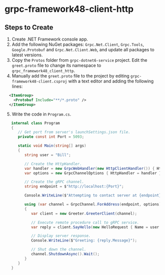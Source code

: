 ﻿# grpc-framework48-client-http

## Steps to Create

1. Create .NET Framework console app.
2. Add the following NuGet packages: `Grpc.Net.Client`, `Grpc.Tools`, `Google.Protobuf` and `Grpc.Net.Client.Web`, and update all packages to latest versions.
3. Copy the `Protos` folder from `grpc-dotnet6-service` project. Edit the `greet.proto` file to change its namespace to `grpc_framework48_client_http`.
4. Manually add the `greet.proto` file to the project by editing `grpc-framework48-client.csproj` with a text editor and adding the following lines:

```xml
  <ItemGroup>
    <Protobuf Include="**/*.proto" />
  </ItemGroup>
```

5. Write the code in `Program.cs`.

```cs
   internal class Program
   {
      // Get port from server's launchSettings.json file.
      private const int Port = 5093;

      static void Main(string[] args)
      {
         string user = "Bill";

         // Create the HttpHandler.
         var handler = new GrpcWebHandler(new HttpClientHandler()) { HttpVersion = new Version(1, 1) };
         var options = new GrpcChannelOptions { HttpHandler = handler };

         // Create the gRPC channel.
         string endpoint = $"http://localhost:{Port}";

         Console.WriteLine($"Attempting to contact server at {endpoint}.");

         using (var channel = GrpcChannel.ForAddress(endpoint, options))
         {
            var client = new Greeter.GreeterClient(channel);

            // Execute remote procedure call to gRPC service.
            var reply = client.SayHello(new HelloRequest { Name = user });

            // Display server response.
            Console.WriteLine($"Greeting: {reply.Message}");

            // Shut down the channel.
            channel.ShutdownAsync().Wait();
         }
      }
   }

```
